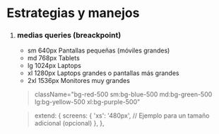 # Estrategias y manejos

1. ### medias queries (breackpoint)
    * sm	640px	Pantallas pequeñas (móviles grandes)
    * md	768px	Tablets
    * lg	1024px	Laptops
    * xl	1280px	Laptops grandes o pantallas más grandes
    * 2xl	1536px	Monitores muy grandes

    > className="bg-red-500 sm:bg-blue-500 md:bg-green-500 lg:bg-yellow-500 xl:bg-purple-500"

    > extend: {
      screens: {
        'xs': '480px', // Ejemplo para un tamaño adicional (opcional)
      },
    },